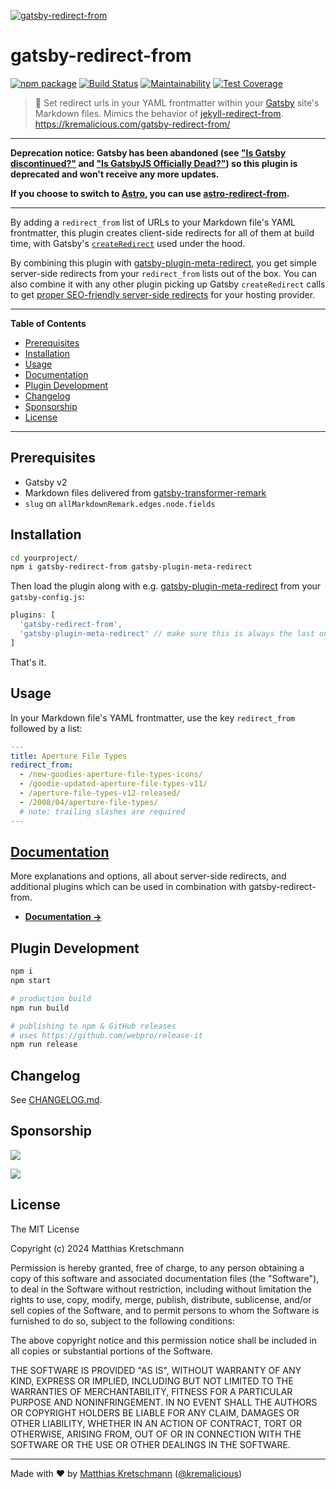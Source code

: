 [![gatsby-redirect-from](https://raw.githubusercontent.com/kremalicious/gatsby-redirect-from/main/src/gatsby-redirect-from.png)](https://kremalicious.com/gatsby-redirect-from/)

# gatsby-redirect-from

[![npm package](https://img.shields.io/npm/v/gatsby-redirect-from.svg)](https://www.npmjs.com/package/gatsby-redirect-from)
[![Build Status](https://github.com/kremalicious/gatsby-redirect-from/workflows/CI/badge.svg)](https://github.com/kremalicious/gatsby-redirect-from/actions)
[![Maintainability](https://api.codeclimate.com/v1/badges/9643b2a038a7d338a73a/maintainability)](https://codeclimate.com/github/kremalicious/gatsby-redirect-from/maintainability)
[![Test Coverage](https://api.codeclimate.com/v1/badges/9643b2a038a7d338a73a/test_coverage)](https://codeclimate.com/github/kremalicious/gatsby-redirect-from/test_coverage)

> 🎯 Set redirect urls in your YAML frontmatter within your [Gatsby](https://www.gatsbyjs.org) site's Markdown files. Mimics the behavior of [jekyll-redirect-from](https://github.com/jekyll/jekyll-redirect-from).
> https://kremalicious.com/gatsby-redirect-from/

---

**Deprecation notice: Gatsby has been abandoned (see ["Is Gatsby discontinued?"](https://github.com/gatsbyjs/gatsby/issues/38696) and ["Is GatsbyJS Officially Dead?"](https://github.com/gatsbyjs/gatsby/discussions/39062)) so this plugin is deprecated and won't receive any more updates.**

**If you choose to switch to [Astro](https://astro.build), you can use [astro-redirect-from](https://github.com/kremalicious/astro-redirect-from).**

---

By adding a `redirect_from` list of URLs to your Markdown file's YAML frontmatter, this plugin creates client-side redirects for all of them at build time, with Gatsby's [`createRedirect`](https://www.gatsbyjs.org/docs/actions/#createRedirect) used under the hood.

By combining this plugin with [gatsby-plugin-meta-redirect](https://github.com/getchalk/gatsby-plugin-meta-redirect), you get simple server-side redirects from your `redirect_from` lists out of the box. You can also combine it with any other plugin picking up Gatsby `createRedirect` calls to get [proper SEO-friendly server-side redirects](https://kremalicious.com/gatsby-redirect-from/#server-side-redirects) for your hosting provider.

---

**Table of Contents**

- [Prerequisites](#prerequisites)
- [Installation](#installation)
- [Usage](#usage)
- [Documentation](#documentation)
- [Plugin Development](#plugin-development)
- [Changelog](#changelog)
- [Sponsorship](#sponsorship)
- [License](#license)

---

## Prerequisites

- Gatsby v2
- Markdown files delivered from [gatsby-transformer-remark](https://github.com/gatsbyjs/gatsby/tree/master/packages/gatsby-transformer-remark)
- `slug` on `allMarkdownRemark.edges.node.fields`

## Installation

```bash
cd yourproject/
npm i gatsby-redirect-from gatsby-plugin-meta-redirect
```

Then load the plugin along with e.g. [gatsby-plugin-meta-redirect](https://github.com/getchalk/gatsby-plugin-meta-redirect) from your `gatsby-config.js`:

```js
plugins: [
  'gatsby-redirect-from',
  'gatsby-plugin-meta-redirect' // make sure this is always the last one
]
```

That's it.

## Usage

In your Markdown file's YAML frontmatter, use the key `redirect_from` followed by a list:

```yaml
---
title: Aperture File Types
redirect_from:
  - /new-goodies-aperture-file-types-icons/
  - /goodie-updated-aperture-file-types-v11/
  - /aperture-file-types-v12-released/
  - /2008/04/aperture-file-types/
  # note: trailing slashes are required
---
```

## [Documentation](https://kremalicious.com/gatsby-redirect-from/)

More explanations and options, all about server-side redirects, and additional plugins which can be used in combination with gatsby-redirect-from.

- **[Documentation →](https://kremalicious.com/gatsby-redirect-from/)**

## Plugin Development

```bash
npm i
npm start

# production build
npm run build

# publishing to npm & GitHub releases
# uses https://github.com/webpro/release-it
npm run release
```

## Changelog

See [CHANGELOG.md](CHANGELOG.md).

## Sponsorship

[![](https://img.shields.io/static/v1?label=Say%20Thanks%20With%20Web3&labelColor=%2343a699&message=%E2%9D%A4&logo=Ethereum&color=%23fe8e86&style=for-the-badge)](https://kremalicious.com/thanks)

[![](https://img.shields.io/static/v1?label=Say%20Thanks%20With%20GitHub&labelColor=%2343a699&message=%E2%9D%A4&logo=GitHub&color=%23fe8e86&style=for-the-badge)](https://github.com/sponsors/kremalicious)

## License

The MIT License

Copyright (c) 2024 Matthias Kretschmann

Permission is hereby granted, free of charge, to any person obtaining a copy of this software and associated documentation files (the "Software"), to deal in the Software without restriction, including without limitation the rights to use, copy, modify, merge, publish, distribute, sublicense, and/or sell copies of the Software, and to permit persons to whom the Software is furnished to do so, subject to the following conditions:

The above copyright notice and this permission notice shall be included in all copies or substantial portions of the Software.

THE SOFTWARE IS PROVIDED "AS IS", WITHOUT WARRANTY OF ANY KIND, EXPRESS OR IMPLIED, INCLUDING BUT NOT LIMITED TO THE WARRANTIES OF MERCHANTABILITY, FITNESS FOR A PARTICULAR PURPOSE AND NONINFRINGEMENT. IN NO EVENT SHALL THE AUTHORS OR COPYRIGHT HOLDERS BE LIABLE FOR ANY CLAIM, DAMAGES OR OTHER LIABILITY, WHETHER IN AN ACTION OF CONTRACT, TORT OR OTHERWISE, ARISING FROM, OUT OF OR IN CONNECTION WITH THE SOFTWARE OR THE USE OR OTHER DEALINGS IN THE SOFTWARE.

---

Made with ♥ by [Matthias Kretschmann](https://matthiaskretschmann.com) ([@kremalicious](https://github.com/kremalicious))
